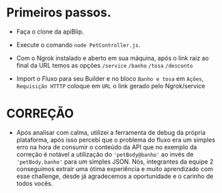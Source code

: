 # Primeiros passos.

- Faça o clone da apiBlip.

- Execute o comando `node PetController.js`.

- Com o Ngrok instalado e aberto em sua máquina, após o link raiz ao final da URL temos as opções `/service` `/banho` `/tosa` `/desconto`

- Import o Fluxo para seu Builder e no bloco `Banho e tosa` em `Ações`, `Requisição HTTTP` coloque em `URL` o link gerado pelo Ngrok/service

# CORREÇÃO

- Após analisar com calma, utilizei a ferramenta de debug da própria plataforma,
  após isso percebi que o problema do fluxo era um simples erro na hora de
  consumir o conteúdo da API que no exemplo da correção é notável a utilização
  do `'petBody@banho'` ao invés de `'petBody.banho'` para um simples JSON. Nós,
  integrantes da equipe 2 conseguimos extrair uma ótima experiência e muito
  aprendizado com esse challenge, desde já agradecemos a oportunidade e o carinho
  de todos vocês.
